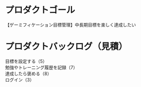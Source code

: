 # プロダクトゴール
【ゲーミフィケーション目標管理】中長期目標を楽しく達成したい

# プロダクトバックログ（見積）
目標を設定する（5）  
勉強やトレーニング履歴を記録（7）  
達成したら褒める（8）  
ログイン（3）
